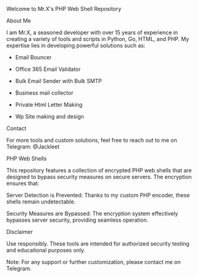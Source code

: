 Welcome to Mr.X's PHP Web Shell Repository

About Me

I am Mr.X, a seasoned developer with over 15 years of experience in creating a variety of tools and scripts in Python, Go, HTML, and PHP. My expertise lies in developing powerful solutions such as:

* Email Bouncer

* Office 365 Email Validator

* Bulk Email Sender with Bulk SMTP

* Business mail collector

* Private Html Letter Making

* Wp Site making and design

Contact

For more tools and custom solutions, feel free to reach out to me on Telegram: @Jackleet

PHP Web Shells

This repository features a collection of encrypted PHP web shells that are designed to bypass security measures on secure servers. The encryption ensures that:

Server Detection is Prevented: Thanks to my custom PHP encoder, these shells remain undetectable.

Security Measures are Bypassed: The encryption system effectively bypasses server security, providing seamless operation.

Disclaimer

Use responsibly. These tools are intended for authorized security testing and educational purposes only.

Note: For any support or further customization, please contact me on Telegram.
